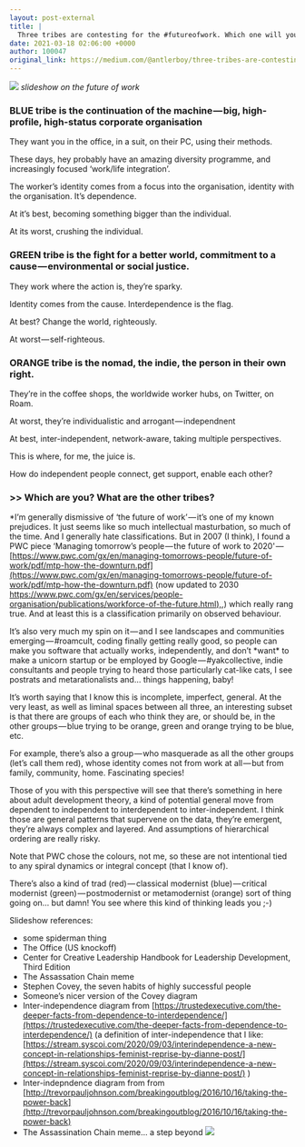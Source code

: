 ```yaml
---
layout: post-external
title: |
  Three tribes are contesting for the #futureofwork. Which one will you join?
date: 2021-03-18 02:06:00 +0000
author: 100047
original_link: https://medium.com/@antlerboy/three-tribes-are-contesting-for-the-futureofwork-which-one-will-you-join-6c2cb84cdb8b?source=rss-97852f5a56ae------2
---
```

![](https://cdn-images-1.medium.com/max/640/1*nnqJtALlgKtXw-kIoM_o8w.gif)
_slideshow on the future of work_

### BLUE tribe is the continuation of the machine — big, high-profile, high-status corporate organisation

They want you in the office, in a suit, on their PC, using their methods.

These days, hey probably have an amazing diversity programme, and increasingly focused ‘work/life integration’.

The worker’s identity comes from a focus into the organisation, identity with the organisation. It’s dependence.

At it’s best, becoming something bigger than the individual.

At its worst, crushing the individual.

### GREEN tribe is the fight for a better world, commitment to a cause — environmental or social justice.

They work where the action is, they’re sparky.

Identity comes from the cause. Interdependence is the flag.

At best? Change the world, righteously.

At worst — self-righteous.

### ORANGE tribe is the nomad, the indie, the person in their own right.

They’re in the coffee shops, the worldwide worker hubs, on Twitter, on Roam.

At worst, they’re individualistic and arrogant — independnent

At best, inter-independent, network-aware, taking multiple perspectives.

This is where, for me, the juice is.

How do independent people connect, get support, enable each other?

### \>\> Which are you? What are the other tribes?

\*I’m generally dismissive of ‘the future of work’ — it’s one of my known prejudices. It just seems like so much intellectual masturbation, so much of the time. And I generally hate classifications. But in 2007 (I think), I found a PWC piece ‘Managing tomorrow’s people — the future of work to 2020' — [https://www.pwc.com/gx/en/managing-tomorrows-people/future-of-work/pdf/mtp-how-the-downturn.pdf](https://www.pwc.com/gx/en/managing-tomorrows-people/future-of-work/pdf/mtp-how-the-downturn.pdf) (now updated to 2030 [https://www.pwc.com/gx/en/services/people-organisation/publications/workforce-of-the-future.html),](https://www.pwc.com/gx/en/services/people-organisation/publications/workforce-of-the-future.html),) which really rang true. And at least this is a classification primarily on observed behaviour.

It’s also very much my spin on it — and I see landscapes and communities emerging — #roamcult, coding finally getting really good, so people can make you software that actually works, independently, and don’t \*want\* to make a unicorn startup or be employed by Google — #yakcollective, indie consultants and people trying to heard those particularly cat-like cats, I see postrats and metarationalists and… things happening, baby!

It’s worth saying that I know this is incomplete, imperfect, general. At the very least, as well as liminal spaces between all three, an interesting subset is that there are groups of each who think they are, or should be, in the other groups — blue trying to be orange, green and orange trying to be blue, etc.

For example, there’s also a group — who masquerade as all the other groups (let’s call them red), whose identity comes not from work at all — but from family, community, home. Fascinating species!

Those of you with this perspective will see that there’s something in here about adult development theory, a kind of potential general move from dependent to independent to interdependent to inter-independent. I think those are general patterns that supervene on the data, they’re emergent, they’re always complex and layered. And assumptions of hierarchical ordering are really risky.

Note that PWC chose the colours, not me, so these are not intentional tied to any spiral dynamics or integral concept (that I know of).

There’s also a kind of trad (red) — classical modernist (blue) — critical modernist (green) — postmodernist or metamodernist (orange) sort of thing going on… but damn! You see where this kind of thinking leads you ;-)

Slideshow references:

- some spiderman thing
- The Office (US knockoff)
- Center for Creative Leadership Handbook for Leadership Development, Third Edition
- The Assassation Chain meme
- Stephen Covey, the seven habits of highly successful people
- Someone’s nicer version of the Covey diagram
- Inter-independence diagram from [https://trustedexecutive.com/the-deeper-facts-from-dependence-to-interdependence/](https://trustedexecutive.com/the-deeper-facts-from-dependence-to-interdependence/) (a definition of inter-independence that I like: [https://stream.syscoi.com/2020/09/03/interindependence-a-new-concept-in-relationships-feminist-reprise-by-dianne-post/](https://stream.syscoi.com/2020/09/03/interindependence-a-new-concept-in-relationships-feminist-reprise-by-dianne-post/) )
- Inter-indepndence diagram from from [http://trevorpauljohnson.com/breakingoutblog/2016/10/16/taking-the-power-back](http://trevorpauljohnson.com/breakingoutblog/2016/10/16/taking-the-power-back)
- The Assassination Chain meme… a step beyond
 ![](https://medium.com/_/stat?event=post.clientViewed&referrerSource=full_rss&postId=6c2cb84cdb8b)
